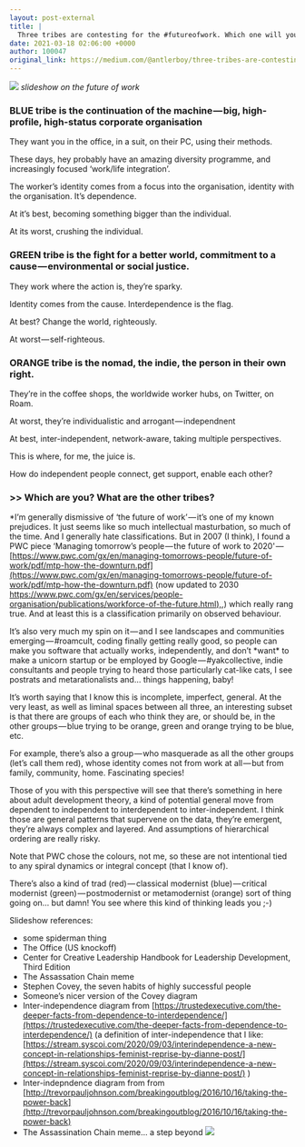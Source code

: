 ```yaml
---
layout: post-external
title: |
  Three tribes are contesting for the #futureofwork. Which one will you join?
date: 2021-03-18 02:06:00 +0000
author: 100047
original_link: https://medium.com/@antlerboy/three-tribes-are-contesting-for-the-futureofwork-which-one-will-you-join-6c2cb84cdb8b?source=rss-97852f5a56ae------2
---
```

![](https://cdn-images-1.medium.com/max/640/1*nnqJtALlgKtXw-kIoM_o8w.gif)
_slideshow on the future of work_

### BLUE tribe is the continuation of the machine — big, high-profile, high-status corporate organisation

They want you in the office, in a suit, on their PC, using their methods.

These days, hey probably have an amazing diversity programme, and increasingly focused ‘work/life integration’.

The worker’s identity comes from a focus into the organisation, identity with the organisation. It’s dependence.

At it’s best, becoming something bigger than the individual.

At its worst, crushing the individual.

### GREEN tribe is the fight for a better world, commitment to a cause — environmental or social justice.

They work where the action is, they’re sparky.

Identity comes from the cause. Interdependence is the flag.

At best? Change the world, righteously.

At worst — self-righteous.

### ORANGE tribe is the nomad, the indie, the person in their own right.

They’re in the coffee shops, the worldwide worker hubs, on Twitter, on Roam.

At worst, they’re individualistic and arrogant — independnent

At best, inter-independent, network-aware, taking multiple perspectives.

This is where, for me, the juice is.

How do independent people connect, get support, enable each other?

### \>\> Which are you? What are the other tribes?

\*I’m generally dismissive of ‘the future of work’ — it’s one of my known prejudices. It just seems like so much intellectual masturbation, so much of the time. And I generally hate classifications. But in 2007 (I think), I found a PWC piece ‘Managing tomorrow’s people — the future of work to 2020' — [https://www.pwc.com/gx/en/managing-tomorrows-people/future-of-work/pdf/mtp-how-the-downturn.pdf](https://www.pwc.com/gx/en/managing-tomorrows-people/future-of-work/pdf/mtp-how-the-downturn.pdf) (now updated to 2030 [https://www.pwc.com/gx/en/services/people-organisation/publications/workforce-of-the-future.html),](https://www.pwc.com/gx/en/services/people-organisation/publications/workforce-of-the-future.html),) which really rang true. And at least this is a classification primarily on observed behaviour.

It’s also very much my spin on it — and I see landscapes and communities emerging — #roamcult, coding finally getting really good, so people can make you software that actually works, independently, and don’t \*want\* to make a unicorn startup or be employed by Google — #yakcollective, indie consultants and people trying to heard those particularly cat-like cats, I see postrats and metarationalists and… things happening, baby!

It’s worth saying that I know this is incomplete, imperfect, general. At the very least, as well as liminal spaces between all three, an interesting subset is that there are groups of each who think they are, or should be, in the other groups — blue trying to be orange, green and orange trying to be blue, etc.

For example, there’s also a group — who masquerade as all the other groups (let’s call them red), whose identity comes not from work at all — but from family, community, home. Fascinating species!

Those of you with this perspective will see that there’s something in here about adult development theory, a kind of potential general move from dependent to independent to interdependent to inter-independent. I think those are general patterns that supervene on the data, they’re emergent, they’re always complex and layered. And assumptions of hierarchical ordering are really risky.

Note that PWC chose the colours, not me, so these are not intentional tied to any spiral dynamics or integral concept (that I know of).

There’s also a kind of trad (red) — classical modernist (blue) — critical modernist (green) — postmodernist or metamodernist (orange) sort of thing going on… but damn! You see where this kind of thinking leads you ;-)

Slideshow references:

- some spiderman thing
- The Office (US knockoff)
- Center for Creative Leadership Handbook for Leadership Development, Third Edition
- The Assassation Chain meme
- Stephen Covey, the seven habits of highly successful people
- Someone’s nicer version of the Covey diagram
- Inter-independence diagram from [https://trustedexecutive.com/the-deeper-facts-from-dependence-to-interdependence/](https://trustedexecutive.com/the-deeper-facts-from-dependence-to-interdependence/) (a definition of inter-independence that I like: [https://stream.syscoi.com/2020/09/03/interindependence-a-new-concept-in-relationships-feminist-reprise-by-dianne-post/](https://stream.syscoi.com/2020/09/03/interindependence-a-new-concept-in-relationships-feminist-reprise-by-dianne-post/) )
- Inter-indepndence diagram from from [http://trevorpauljohnson.com/breakingoutblog/2016/10/16/taking-the-power-back](http://trevorpauljohnson.com/breakingoutblog/2016/10/16/taking-the-power-back)
- The Assassination Chain meme… a step beyond
 ![](https://medium.com/_/stat?event=post.clientViewed&referrerSource=full_rss&postId=6c2cb84cdb8b)
